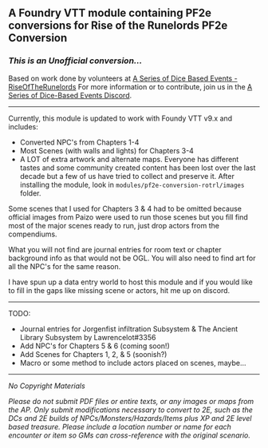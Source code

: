 ## A Foundry VTT module containing PF2e conversions for Rise of the Runelords PF2e Conversion

### *This is an Unofficial conversion...*

Based on work done by volunteers at [A Series of Dice Based Events - RiseOfTheRunelords](https://github.com/A-Series-of-Dice-Based-Events/RiseOfTheRunelords)
For more information or to contribute, join us in the [A Series of Dice-Based Events Discord](https://discord.gg/UQ8UD3H).

* * *

Currently, this module is updated to work with Foundy VTT v9.x and includes:
 * Converted NPC's from Chapters 1-4
 * Most Scenes (with walls and lights) for Chapters 3-4
 * A LOT of extra artwork and alternate maps. Everyone has different tastes and some community created content has been lost over the last decade but a few of us have tried to collect and preserve it. After installing the module, look in `modules/pf2e-conversion-rotrl/images` folder.

Some scenes that I used for Chapters 3 & 4 had to be omitted because official images from Paizo were used to run those scenes but you fill find most of the major scenes ready to run, just drop actors from the compendiums.

What you will not find are journal entries for room text or chapter background info as that would not be OGL. You will also need to find art for all the NPC's for the same reason.

I have spun up a data entry world to host this module and if you would like to fill in the gaps like missing scene or actors, hit me up on discord.

* * *

TODO:
 * Journal entries for Jorgenfist infiltration Subsystem & The Ancient Library Subsystem by Lawrencelot#3356
 * Add NPC's for Chapters 5 & 6 (coming soon!)
 * Add Scenes for Chapters 1, 2, & 5 (soonish?)
 * Macro or some method to include actors placed on scenes, maybe...
 
* * *

_No Copyright Materials_

_Please do not submit PDF files or entire texts, or any images or maps from the AP. Only submit modifications necessary to convert to 2E, such as the DCs and 2E builds of NPCs/Monsters/Hazards/Items plus XP and 2E level based treasure. Please include a location number or name for each encounter or item so GMs can cross-reference with the original scenario._
